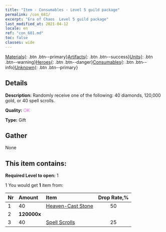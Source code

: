 ```yaml
---
title: "Item - Consumables - Level 5 guild package"
permalink: /con_681/
excerpt: "Era of Chaos  Level 5 guild package"
last_modified_at: 2021-04-12
locale: en
ref: "con_681.md"
toc: false
classes: wide
---
```

 [Materials](/){: .btn .btn--primary}[Artifacts](/Artifacts/){: .btn .btn--success}[Units](/Units/){: .btn .btn--warning}[Heroes](/Heroes/){: .btn .btn--danger}[Consumables](/Consumables/){: .btn .btn--info}[Unknown](/Unknown/){: .btn .btn--primary}

## Details
 **Description:** Randomly receive one of the following: 40 diamonds, 120,000 gold, or 40 spell scrolls.

 **Quality:** <span style="color: #DA70D6">OK</span>

 **Type:** Gift

## Gather

  None

## This item contains:

 **Required Level to open:** 1

 1 You would get **1** item  from:

  | Nr | Amount |     Item    | Drop Rate,% |
  |:---|:-------|:------------|:---------:|
  | 1 | 40 | [Heaven-Cast Stone](/Items/art_188/) | 50 | 
  | 2 |  **120000x** | <i class="fas fa-coins"/> |  | 25 | 
  | 3 | 40 | [Spell Scrolls](/Items/con_694/) | 25 | 
